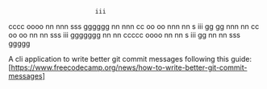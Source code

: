 



                            iii                
  cccc  oooo  nn nnn   sss       gggggg nn nnn 
cc     oo  oo nnn  nn s     iii gg   gg nnn  nn
cc     oo  oo nn   nn  sss  iii ggggggg nn   nn
 ccccc  oooo  nn   nn     s iii      gg nn   nn
                       sss       ggggg         


A cli application to write better git commit messages following this guide: [https://www.freecodecamp.org/news/how-to-write-better-git-commit-messages]
